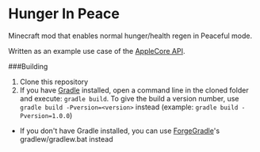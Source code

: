 Hunger In Peace
===============

Minecraft mod that enables normal hunger/health regen in Peaceful mode. 

Written as an example use case of the [AppleCore API](https://github.com/squeek502/AppleCore).

###Building

1. Clone this repository
2. If you have [Gradle](http://www.gradle.org/) installed, open a command line in the cloned folder and execute: ```gradle build```. To give the build a version number, use ```gradle build -Pversion=<version>``` instead (example: ```gradle build -Pversion=1.0.0```)
 * If you don't have Gradle installed, you can use [ForgeGradle](http://www.minecraftforge.net/forum/index.php?topic=14048.0)'s gradlew/gradlew.bat instead